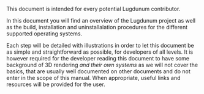 This document is intended for every potential Lugdunum contributor.

In this document you will find an overview of the Lugdunum project as well as the build, installation and uninstallalation procedures for the different supported operating systems.

Each step will be detailed with illustrations in order to let this document be as simple and straightforward as possible, for developers of all levels. It is however required for the developer reading this document to have some background of 3D rendering *and their own systems* as we will not cover the basics, that are usually well documented on other documents and do not enter in the scope of this manual. When appropriate, useful links and resources will be provided for the user.
